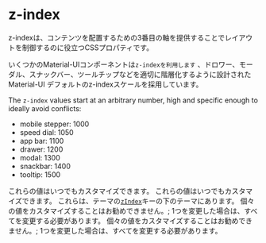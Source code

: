 # z-index

<p class="description">z-indexは、コンテンツを配置するための3番目の軸を提供することでレイアウトを制御するのに役立つCSSプロパティです。</p>

いくつかのMaterial-UIコンポーネントは`z-indexを利用します` 、ドロワー、モーダル、スナックバー、ツールチップなどを適切に階層化するように設計されたMaterial-UI デフォルトのz-indexスケールを採用しています。

The `z-index` values start at an arbitrary number, high and specific enough to ideally avoid conflicts:

- mobile stepper: 1000
- speed dial: 1050
- app bar: 1100
- drawer: 1200
- modal: 1300
- snackbar: 1400
- tooltip: 1500

これらの値はいつでもカスタマイズできます。 これらの値はいつでもカスタマイズできます。 これらは、テーマの[`zIndex`](/customization/default-theme/?expand-path=$.zIndex)キーの下のテーマにあります。 個々の値をカスタマイズすることはお勧めできません。; 1つを変更した場合は、すべてを変更する必要があります。 個々の値をカスタマイズすることはお勧めできません。; 1つを変更した場合は、すべてを変更する必要があります。
